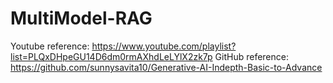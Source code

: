 # MultiModel-RAG

Youtube reference: https://www.youtube.com/playlist?list=PLQxDHpeGU14D6dm0rmAXhdLeLYlX2zk7p
GitHub reference: https://github.com/sunnysavita10/Generative-AI-Indepth-Basic-to-Advance
